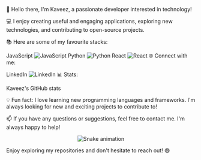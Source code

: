 👋 Hello there, I'm Kaveez, a passionate developer interested in technology!

💻 I enjoy creating useful and engaging applications, exploring new technologies, and contributing to open-source projects.

📚 Here are some of my favourite stacks:

JavaScript <img src="https://img.shields.io/badge/JavaScript-F7DF1E?style=for-the-badge&logo=javascript&logoColor=black" alt="JavaScript">
Python <img src="https://img.shields.io/badge/Python-3776AB?style=for-the-badge&logo=python&logoColor=white" alt="Python">
React <img src="https://img.shields.io/badge/React-61DAFB?style=for-the-badge&logo=react&logoColor=black" alt="React">
🌐 Connect with me:

LinkedIn <img src="https://img.shields.io/badge/LinkedIn-0077B5?style=for-the-badge&logo=linkedin&logoColor=white" alt="LinkedIn">
📊 Stats:

Kaveez's GitHub stats

💡 Fun fact: I love learning new programming languages and frameworks. I'm always looking for new and exciting projects to contribute to!

📫 If you have any questions or suggestions, feel free to contact me. I'm always happy to help!

<p align="center"> <img src="https://github.com/thekaveez/thekaveez/raw/output/github-contribution-grid-snake.svg" alt="Snake animation" /> </p>
Enjoy exploring my repositories and don't hesitate to reach out! 😄
